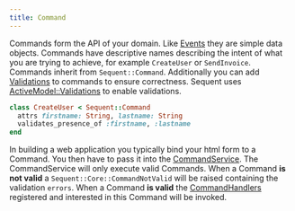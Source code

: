 ```yaml
---
title: Command
---
```


Commands form the API of your domain. Like [Events](event.html) they are simple data objects.
Commands have descriptive names describing the intent of what you are trying to achieve, for example `CreateUser` or `SendInvoice`.
Commands inherit from `Sequent::Command`. Additionally
you can add [Validations](validations.html) to commands to ensure correctness. Sequent uses
[ActiveModel::Validations](http://api.rubyonrails.org/classes/ActiveModel/Validations.html)
to enable validations.

```ruby
class CreateUser < Sequent::Command
  attrs firstname: String, lastname: String
  validates_presence_of :firstname, :lastname
end
```

In building a web application you typically bind your html form to a Command. You then have to pass
it into the [CommandService](command-service.html). The CommandService will only execute valid Commands.
When a Command **is not valid** a `Sequent::Core::CommandNotValid` will be raised containing the validation `errors`.
When a Command **is valid** the [CommandHandlers](command-handler.html) registered and interested in this Command
will be invoked.
